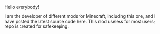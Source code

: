 Hello everybody!

I am the developer of different mods for Minecraft, including this one, and I have posted the latest source code here. This mod useless for most users; repo is created for safekeeping.

